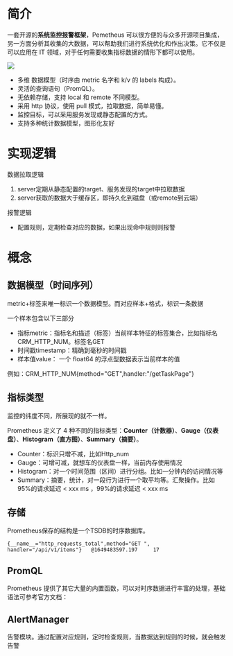 # 简介

一套开源的**系统监控报警框架**，Pemetheus 可以很方便的与众多开源项目集成，另一方面分析其收集的大数据，可以帮助我们进行系统优化和作出决策。它不仅是可以应用在 IT 领域，对于任何需要收集指标数据的情形下都可以使用。

![](https://img-blog.csdnimg.cn/a3310ee40e90435388fc3f1afa2a1052.jpeg#pic_center)



+ 多维 数据模型（时序由 metric 名字和 k/v 的 labels 构成）。
+ 灵活的查询语句（PromQL）。
+ 无依赖存储，支持 local 和 remote 不同模型。
+ 采用 http 协议，使用 pull 模式，拉取数据，简单易懂。
+ 监控目标，可以采用服务发现或静态配置的方式。
+ 支持多种统计数据模型，图形化友好



# 实现逻辑

数据拉取逻辑

1. server定期从静态配置的target、服务发现的target中拉取数据
2. server获取的数据大于缓存区，即持久化到磁盘（或remote到云端）

报警逻辑

+ 配置规则，定期检查对应的数据，如果出现命中规则则报警



# 概念

## 数据模型（时间序列）

metric+标签来唯一标识一个数据模型。而对应样本+格式，标识一条数据

一个样本包含以下三部分

+ 指标metric：指标名和描述（标签）当前样本特征的标签集合，比如指标名CRM_HTTP_NUM。标签名GET
+ 时间戳timestamp：精确到毫秒的时间戳
+ 样本值value： 一个 float64 的浮点型数据表示当前样本的值

例如：CRM_HTTP_NUM{method="GET",handler:"/getTaskPage"}



## 指标类型

监控的纬度不同，所展现的就不一样。

Prometheus 定义了 4 种不同的指标类型：**Counter（计数器）**、**Gauge（仪表盘）**、**Histogram（直方图）**、**Summary（摘要）**。

+ Counter：标识只增不减，比如Http_num
+ Gauge：可增可减，就想车的仪表盘一样，当前内存使用情况
+ Histogram：对一个时间范围（区间）进行分组。比如一分钟内的访问情况等
+ Summary：摘要，统计，对一段行为进行一个取平均等。汇聚操作。比如95%的请求延迟 < xxx ms ，99%的请求延迟 < xxx ms



## 存储

Prometheus保存的结构是一个TSDB的时序数据库。

```
{__name__="http_requests_total",method="GET	", handler="/api/v1/items"}   @1649483597.197     17
```

## PromQL

 Prometheus 提供了其它大量的内置函数，可以对时序数据进行丰富的处理，基础语法可参考官方文档：



## AlertManager

告警模块。通过配置对应规则，定时检查规则，当数据达到规则的时候，就会触发告警



